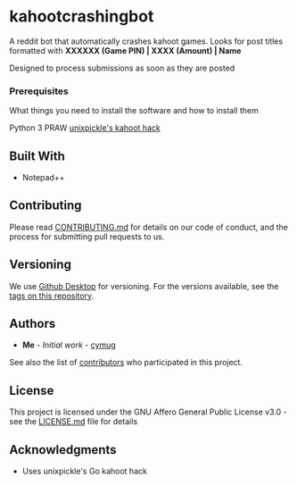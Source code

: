 # kahootcrashingbot

A reddit bot that automatically crashes kahoot games. Looks for post titles formatted with **XXXXXX (Game PIN) | XXXX (Amount) | Name**

Designed to process submissions as soon as they are posted


### Prerequisites

What things you need to install the software and how to install them

Python 3
PRAW
[unixpickle's kahoot hack](https://github.com/unixpickle/kahoot-hack)


## Built With

* Notepad++

## Contributing

Please read [CONTRIBUTING.md](https://gist.github.com/PurpleBooth/b24679402957c63ec426) for details on our code of conduct, and the process for submitting pull requests to us.

## Versioning

We use [Github Desktop](https://desktop.github.com/) for versioning. For the versions available, see the [tags on this repository](https://github.com/cymug/kahootcrashingbot/tags). 

## Authors

* **Me** - *Initial work* - [cymug](https://github.com/cymug)

See also the list of [contributors](https://github.com/your/project/contributors) who participated in this project.

## License

This project is licensed under the GNU Affero General Public License v3.0 - see the [LICENSE.md](LICENSE.md) file for details

## Acknowledgments

* Uses unixpickle's Go kahoot hack
